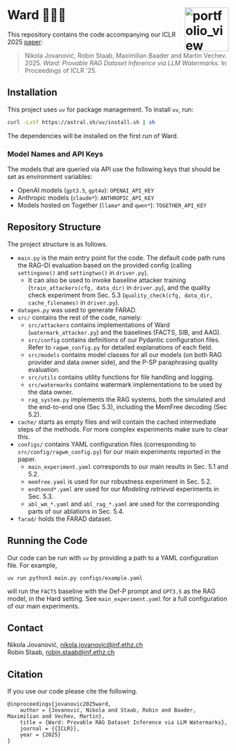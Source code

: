 # Ward 👨‍⚖️💧 <a href="https://www.sri.inf.ethz.ch/"><img width="100" alt="portfolio_view" align="right" src="http://safeai.ethz.ch/img/sri-logo.svg"></a>

This repository contains the code accompanying our ICLR 2025 [paper](https://www.sri.inf.ethz.ch/publications/jovanovic2025ward): 

> Nikola Jovanović, Robin Staab, Maximilian Baader and Martin Vechev. 2025. _Ward: Provable RAG Dataset Inference via LLM Watermarks._ In Proceedings of ICLR ’25.

## Installation

This project uses `uv` for package management. To install `uv`, run:
```bash
curl -LsSf https://astral.sh/uv/install.sh | sh
```

The dependencies will be installed on the first run of Ward.

### Model Names and API Keys
The models that are queried via API use the following keys that should be set as environment variables:
- OpenAI models (`gpt3.5`, `gpt4o`): `OPENAI_API_KEY`
- Anthropic models (`claude*`): `ANTHROPIC_API_KEY`
- Models hosted on Together (`llama*` and `qwen*`): `TOGETHER_API_KEY`

## Repository Structure 

The project structure is as follows.
- `main.py` is the main entry point for the code. The default code path runs the RAG-DI evaluation based on the provided config (calling `settingone()` and `settingtwo()` in `driver.py`). 
    - It can also be used to invoke baseline attacker training (`train_attackers(cfg, data_dir)` in `driver.py`), and the quality check experiment from Sec. 5.3 (`quality_check(cfg, data_dir, cache_filenames)` in `driver.py`).
- `datagen.py` was used to generate FARAD.
- `src/` contains the rest of the code, namely:
    - `src/attackers` contains implementations of Ward (`watermark_attacker.py`) and the baselines (FACTS, SIB, and AAG). 
    - `src/config` contains definitions of our Pydantic configuration files. Refer to `ragwm_config.py` for detailed explanations of each field.
    - `src/models` contains model classes for all our models (on both RAG provider and data owner side), and the P-SP paraphrasing quality evaluation.
    - `src/utils` contains utility functions for file handling and logging.
    - `src/watermarks` contains watermark implementations to be used by the data owner.
    - `rag_system.py` implements the RAG systems, both the simulated and the end-to-end one (Sec 5.3), including the MemFree decoding (Sec 5.2).
- `cache/` starts as empty files and will contain the cached intermediate steps of the methods. For more complex experiments make sure to clear this.
- `configs/` contains YAML configuration files (corresponding to `src/config/ragwm_config.py`) for our main experiments reported in the paper. 
    - `main_experiment.yaml` corresponds to our main results in Sec. 5.1 and 5.2.
    - `memfree.yaml` is used for our robustness experiment in Sec. 5.2.
    - `endtoend*.yaml` are used for our _Modeling retrieval_ experiments in Sec. 5.3.
    - `abl_wm_*.yaml` and `abl_rag_*.yaml` are used for the corresponding parts of our ablations in Sec. 5.4.
- `farad/` holds the FARAD dataset.

## Running the Code

Our code can be run with `uv` by providing a path to a YAML configuration file. For example,

```
uv run python3 main.py configs/example.yaml
```

will run the `FACTS` baseline with the Def-P prompt and `GPT3.5` as the RAG model, in the Hard setting. See `main_experiment.yaml` for a full configuration of our main experiments.

## Contact

Nikola Jovanović, nikola.jovanovic@inf.ethz.ch<br>
Robin Staab, robin.staab@inf.ethz.ch

## Citation

If you use our code please cite the following.

```
@inproceedings{jovanovic2025ward,
    author = {Jovanović, Nikola and Staab, Robin and Baader, Maximilian and Vechev, Martin},
    title = {Ward: Provable RAG Dataset Inference via LLM Watermarks},
    journal = {{ICLR}},
    year = {2025}
}
```